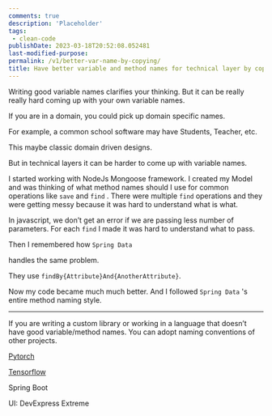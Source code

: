 ```yaml
---
comments: true
description: 'Placeholder' 
tags:
 - clean-code
publishDate: 2023-03-18T20:52:08.052481
last-modified-purpose:
permalink: /v1/better-var-name-by-copying/
title: Have better variable and method names for technical layer by copying others
---
```


Writing good variable names clarifies your thinking. But it can be really really hard coming up with your own variable names.

If you are in a domain, you could pick up domain specific names.

For example, a common school software may have Students, Teacher, etc.

This maybe classic domain driven designs.

But in technical layers it can be harder to come up with variable names.

I started working with NodeJs Mongoose framework. I created my Model and was thinking of what method names should I use for common operations like `save` and `find` . There were multiple `find` operations and they were getting messy because it was hard to understand what is what.

In javascript, we don’t get an error if we are passing less number of parameters. For each `find` I made it was hard to understand what to pass.

Then I remembered how `Spring Data`

handles the same problem.

They use `findBy{Attribute}And{AnotherAttribute}`.

Now my code became much much better. And I followed `Spring Data` 's entire method naming style.

---

If you are writing a custom library or working in a language that doesn’t have good variable/method names. You can adopt naming conventions of other projects.

[Pytorch](https://pytorch.org/)

[Tensorflow](https://www.tensorflow.org/)

Spring Boot

UI: DevExpress Extreme